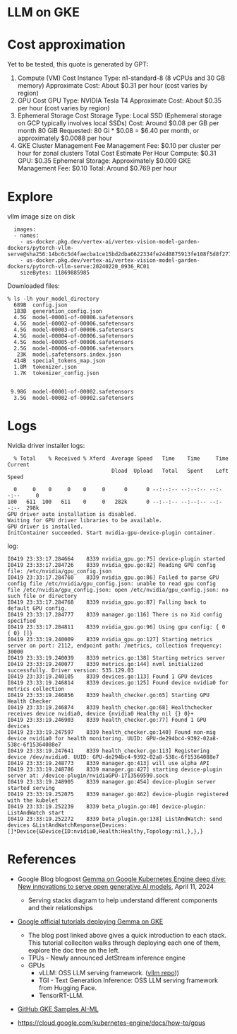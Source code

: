 # LLM on GKE


# Cost approximation

Yet to be tested, this quote is generated by GPT:

1. Compute (VM) Cost
Instance Type: n1-standard-8 (8 vCPUs and 30 GB memory)
Approximate Cost: About $0.31 per hour (cost varies by region)
2. GPU Cost
GPU Type: NVIDIA Tesla T4
Approximate Cost: About $0.35 per hour (cost varies by region)
3. Ephemeral Storage Cost
Storage Type: Local SSD (Ephemeral storage on GCP typically involves local SSDs)
Cost: Around $0.08 per GB per month
80 GiB Requested: 80 Gi * $0.08 = $6.40 per month, or approximately $0.0088 per hour
4. GKE Cluster Management Fee
Management Fee: $0.10 per cluster per hour for zonal clusters
Total Cost Estimate Per Hour
Compute: $0.31
GPU: $0.35
Ephemeral Storage: Approximately $0.009
GKE Management Fee: $0.10
Total: Around $0.769 per hour

# Explore

vllm image size on disk
```
  images:
  - names:
    - us-docker.pkg.dev/vertex-ai/vertex-vision-model-garden-dockers/pytorch-vllm-serve@sha256:14bc6c5d4faecba1ce15bd2dba6622334fe24d8875913fe108f5d8f277f09872
    - us-docker.pkg.dev/vertex-ai/vertex-vision-model-garden-dockers/pytorch-vllm-serve:20240220_0936_RC01
    sizeBytes: 11869885985
```

Downloaded files:
```
% ls -lh your_model_directory
  689B  config.json
  183B  generation_config.json
  4.5G  model-00001-of-00006.safetensors
  4.5G  model-00002-of-00006.safetensors
  4.5G  model-00003-of-00006.safetensors
  4.5G  model-00004-of-00006.safetensors
  4.5G  model-00005-of-00006.safetensors
  2.5G  model-00006-of-00006.safetensors
   23K  model.safetensors.index.json
  414B  special_tokens_map.json
  1.8M  tokenizer.json
  1.7K  tokenizer_config.json


 9.98G  model-00001-of-00002.safetensors
  3.5G  model-00002-of-00002.safetensors
```

# Logs

Nvidia driver installer logs:

```
  % Total    % Received % Xferd  Average Speed   Time    Time     Time  Current
                                 Dload  Upload   Total   Spent    Left  Speed
  0     0    0     0    0     0      0      0 --:--:-- --:--:-- --:--:--     0100   611  100   611    0     0   282k      0 --:--:-- --:--:-- --:--:--  298k
GPU driver auto installation is disabled.
Waiting for GPU driver libraries to be available.
GPU driver is installed.
InitContainer succeeded. Start nvidia-gpu-device-plugin container.
```

log:
```
I0419 23:33:17.284664    8339 nvidia_gpu.go:75] device-plugin started
I0419 23:33:17.284726    8339 nvidia_gpu.go:82] Reading GPU config file: /etc/nvidia/gpu_config.json
I0419 23:33:17.284760    8339 nvidia_gpu.go:86] Failed to parse GPU config file /etc/nvidia/gpu_config.json: unable to read gpu config file /etc/nvidia/gpu_config.json: open /etc/nvidia/gpu_config.json: no such file or directory
I0419 23:33:17.284768    8339 nvidia_gpu.go:87] Falling back to default GPU config.
I0419 23:33:17.284777    8339 manager.go:116] There is no Xid config specified
I0419 23:33:17.284811    8339 nvidia_gpu.go:96] Using gpu config: { 0 { 0} []}
I0419 23:33:19.240009    8339 nvidia_gpu.go:127] Starting metrics server on port: 2112, endpoint path: /metrics, collection frequency: 30000
I0419 23:33:19.240039    8339 metrics.go:138] Starting metrics server
I0419 23:33:19.240077    8339 metrics.go:144] nvml initialized successfully. Driver version: 535.129.03
I0419 23:33:19.240105    8339 devices.go:113] Found 1 GPU devices
I0419 23:33:19.246814    8339 devices.go:125] Found device nvidia0 for metrics collection
I0419 23:33:19.246856    8339 health_checker.go:65] Starting GPU Health Checker
I0419 23:33:19.246874    8339 health_checker.go:68] Healthchecker receives device nvidia0, device {nvidia0 Healthy nil {} 0}+
I0419 23:33:19.246903    8339 health_checker.go:77] Found 1 GPU devices
I0419 23:33:19.247597    8339 health_checker.go:140] Found non-mig device nvidia0 for health monitoring. UUID: GPU-de294bc4-9392-02a8-538c-6f15364088e7
I0419 23:33:19.247641    8339 health_checker.go:113] Registering device /dev/nvidia0. UUID: GPU-de294bc4-9392-02a8-538c-6f15364088e7
I0419 23:33:19.248773    8339 manager.go:413] will use alpha API
I0419 23:33:19.248786    8339 manager.go:427] starting device-plugin server at: /device-plugin/nvidiaGPU-1713569599.sock
I0419 23:33:19.248905    8339 manager.go:454] device-plugin server started serving
I0419 23:33:19.252075    8339 manager.go:462] device-plugin registered with the kubelet
I0419 23:33:19.252239    8339 beta_plugin.go:40] device-plugin: ListAndWatch start
I0419 23:33:19.252272    8339 beta_plugin.go:138] ListAndWatch: send devices &ListAndWatchResponse{Devices:[]*Device{&Device{ID:nvidia0,Health:Healthy,Topology:nil,},},}
```


# References

* Google Blog blogpost [Gemma on Google Kubernetes Engine deep dive: New innovations to serve open generative AI models](https://cloud.google.com/blog/products/containers-kubernetes/serving-gemma-on-google-kubernetes-engine-deep-dive), April 11, 2024
  * Serving stacks diagram to help understand different components and their relationships

* [Google official tutorials deploying Gemma on GKE](https://cloud.google.com/kubernetes-engine/docs/tutorials/serve-gemma-gpu-vllm)
  * The blog post linked above gives a quick introduction to each stack. This tutorial colleciton walks through deploying each one of them, explore the doc tree on the left.
  * TPUs - Newly announced JetStream inference engine
  * GPUs
    * vLLM: OSS LLM serving framework. ([vllm repo](https://github.com/vllm-project/vllm)))
    * TGI - Text Generation Inference: OSS LLM serving framework from Hugging Face.
    * TensorRT-LLM.

* [GitHub GKE Samples AI-ML](https://github.com/GoogleCloudPlatform/kubernetes-engine-samples/tree/main/ai-ml)

* https://cloud.google.com/kubernetes-engine/docs/how-to/gpus
